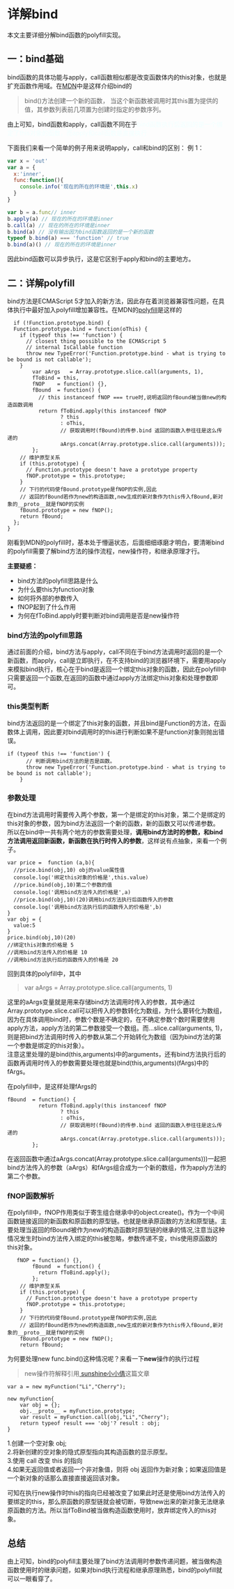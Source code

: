 # 详解bind

本文主要详细分解bind函数的polyfill实现。

## 一：bind基础

bind函数的具体功能与apply，call函数相似都是改变函数体内的this对象，也就是扩充函数作用域。在<a href="https://developer.mozilla.org/zh-CN/docs/Web/JavaScript/Reference/Global_Objects/Function/bind">MDN</a>中是这样介绍bind的

>bind()方法创建一个新的函数， 当这个新函数被调用时其this置为提供的值，其参数列表前几项置为创建时指定的参数序列。

由上可知，bind函数和apply，call函数不同在于<font color=#F0FFFF >bind函数执行后返回的是一个绑定了this对象的函数，而apply和call函数是直接执行</font>

下面我们来看一个简单的例子用来说明apply，call和bind的区别：
例 1：
```javaScript
var x = 'out'
var a = {
  x:'inner',
  func:function(){
    console.info('现在的所在的环境是',this.x)
  }
}

var b = a.func// inner
b.apply(a) // 现在的所在的环境是inner
b.call(a) // 现在的所在的环境是inner
b.bind(a) // 没有输出因为bind函数返回的是一个新的函数
typeof b.bind(a) === 'function' // true
b.bind(a)() // 现在的所在的环境是inner
```

因此bind函数可以异步执行，这是它区别于apply和bind的主要地方。


## 二：详解polyfill

bind方法是ECMAScript 5才加入的新方法，因此存在着浏览器兼容性问题，在具体执行中最好加入polyfill增加兼容性。在MDN的<a href="https://developer.mozilla.org/zh-CN/docs/Web/JavaScript/Reference/Global_Objects/Function/bind">polyfill</a>是这样的
```
  if (!Function.prototype.bind) {
  Function.prototype.bind = function(oThis) {
    if (typeof this !== 'function') {
      // closest thing possible to the ECMAScript 5
      // internal IsCallable function
      throw new TypeError('Function.prototype.bind - what is trying to be bound is not callable');
    }
        var aArgs   = Array.prototype.slice.call(arguments, 1),
        fToBind = this,
        fNOP    = function() {},
        fBound  = function() {
          // this instanceof fNOP === true时,说明返回的fBound被当做new的构造函数调用
          return fToBind.apply(this instanceof fNOP
                 ? this
                 : oThis,
                 // 获取调用时(fBound)的传参.bind 返回的函数入参往往是这么传递的
                 aArgs.concat(Array.prototype.slice.call(arguments)));
        };
    // 维护原型关系
    if (this.prototype) {
      // Function.prototype doesn't have a prototype property
      fNOP.prototype = this.prototype; 
    }
    // 下行的代码使fBound.prototype是fNOP的实例,因此
    // 返回的fBound若作为new的构造函数,new生成的新对象作为this传入fBound,新对象的__proto__就是fNOP的实例
    fBound.prototype = new fNOP();
    return fBound;
  };
}
```

刚看到MDN的polyfill时，基本处于懵逼状态，后面细细琢磨才明白，要清晰bind的polyfill需要了解bind方法的操作流程，new操作符，和继承原理才行。

**主要疑惑：**
* bind方法的polyfill思路是什么
* 为什么要this为function对象
* 如何将外部的参数传入
* fNOP起到了什么作用
* 为何在fToBind.apply时要判断对bind调用是否是new操作符


### bind方法的polyfill思路

通过前面的介绍，bind方法与apply，call不同在于bind方法调用时返回的是一个新函数，而apply，call是立即执行，在不支持bind的浏览器环境下，需要用apply来模拟bind执行，核心在于bind是返回一个绑定this对象的函数，因此在polyfill中只需要返回一个函数,在返回的函数中通过apply方法绑定this对象和处理参数即可。


### this类型判断

bind方法返回的是一个绑定了this对象的函数，并且bind是Function的方法，在函数体上调用，因此要对bind调用时的this进行判断如果不是function对象则抛出错误。

```
if (typeof this !== 'function') {
      // 判断调用bind方法的是否是函数。
      throw new TypeError('Function.prototype.bind - what is trying to be bound is not callable');
    }

```

### 参数处理


在bind方法调用时需要传入两个参数，第一个是绑定的this对象，第二个是绑定的this对象的参数，因为bind方法返回一个新的函数，新的函数又可以传递参数。
所以在bind中一共有两个地方的参数需要处理，**调用bind方法时的参数，和bind方法调用返回新函数，新函数在执行时传入的参数**，这样说有点抽象，来看一个例子。

```
var price =  function (a,b){
  //price.bind(obj,10) obj的value属性值
  console.log('绑定this对象的价格是',this.value)
  //price.bind(obj,10)第二个参数的值
  console.log('调用bind方法传入的价格是',a)
  //price.bind(obj,10)(20)调用bind方法执行后函数传入的参数
  console.log('调用bind方法执行后的函数传入的价格是',b)
}
var obj = {
  value:5
}
price.bind(obj,10)(20)
//绑定this对象的价格是 5
//调用bind方法传入的价格是 10
//调用bind方法执行后的函数传入的价格是 20

```

回到具体的polyfill中，其中
>var aArgs   = Array.prototype.slice.call(arguments, 1)

这里的aArgs变量就是用来存储bind方法调用时传入的参数，其中通过Array.prototype.slice.call可以把传入的参数转化为数组，为什么要转化为数组，因为在具体调用bind时，参数个数是不确定的，在不确定参数个数时需要使用apply方法，apply方法的第二参数接受一个数组。而...slice.call(arguments, 1)，则是把bind方法调用时传入的参数从第二个开始转化为数组（因为bind方法的第一个参数是绑定的this对象）。<br/>注意这里处理的是bind(this,arguments)中的arguments，还有bind方法执行后的函数再调用时传入的参数需要处理也就是bind(this,arguments)(fArgs)中的fArgs。

在polyfill中，是这样处理fArgs的
```
fBound  = function() {
          return fToBind.apply(this instanceof fNOP
                 ? this
                 : oThis,
                 // 获取调用时(fBound)的传参.bind 返回的函数入参往往是这么传递的
                 aArgs.concat(Array.prototype.slice.call(arguments)));
        };
```

在返回函数中通过aArgs.concat(Array.prototype.slice.call(arguments)))一起把bind方法传入的参数（aArgs）和fArgs组合成为一个新的数组，作为apply方法的第二个参数。

### fNOP函数解析

在polyfill中，fNOP作用类似于寄生组合继承中的object.create()。作为一个中间函数链接返回的新函数和原函数的原型链。也就是继承原函数的方法和原型链。主要处理当返回的fBound被作为new的构造函数时原型链的继承的情况,注意当这种情况发生时bind方法传入绑定的this被忽略，参数传递不变，this使用原函数的this对象。

```
   fNOP = function() {},
        fBound  = function() {
          return fToBind.apply();
        };
    // 维护原型关系
    if (this.prototype) {
      // Function.prototype doesn't have a prototype property
      fNOP.prototype = this.prototype; 
    }
    // 下行的代码使fBound.prototype是fNOP的实例,因此
    // 返回的fBound若作为new的构造函数,new生成的新对象作为this传入fBound,新对象的__proto__就是fNOP的实例
    fBound.prototype = new fNOP();
    return fBound;
```

为何要处理new func.bind()这种情况呢？来看一下**new**操作的执行过程

>new操作符解释引用<a href="https://juejin.im/post/59bfe84351882531b730bac2">
sunshine小小倩</a>这篇文章
```
var a = new myFunction("Li","Cherry");

new myFunction{
    var obj = {};
    obj.__proto__ = myFunction.prototype;
    var result = myFunction.call(obj,"Li","Cherry");
    return typeof result === 'obj'? result : obj;
}
```

1.创建一个空对象 obj;<br/>
2.将新创建的空对象的隐式原型指向其构造函数的显示原型。<br/>
3.使用 call 改变 this 的指向<br/>
4.如果无返回值或者返回一个非对象值，则将 obj 返回作为新对象；如果返回值是一个新对象的话那么直接直接返回该对象。

可知在执行new操作时this的指向已经被改变了如果此时还是使用bind方法传入的要绑定的this，那么原函数的原型链就会被切断，导致new出来的新对象无法继承原函数的方法。所以当fToBind被当做构造函数使用时，放弃绑定传入的this对象。


## 总结

由上可知，bind的polyfill主要处理了bind方法调用时参数传递问题，被当做构造函数使用时的继承问题，如果对bind执行流程和继承原理熟悉，bind的polyfill就可以一眼看穿了。









